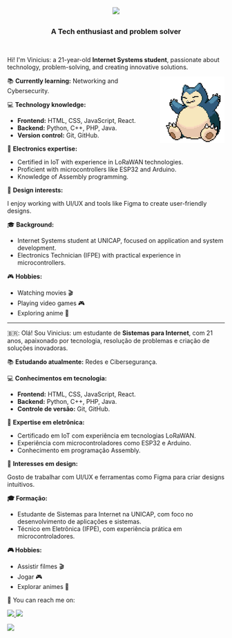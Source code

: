 <h1 align="center">
  <a href="https://git.io/typing-svg">
    <img src="https://readme-typing-svg.demolab.com?font=Poppins&weight=500&size=32&duration=4000&pause=1000&color=80C0E6&center=true&width=435&lines=Hi+There!+%F0%9F%91%8B;I'm+Vinicius+Miranda+!;"/>
  </a>
</h1>

<h3 align="center">A Tech enthusiast and problem solver</h3>

<br/>

<div align="left">
 
Hi! I'm Vinicius: a 21-year-old **Internet Systems student**, passionate about technology, problem-solving, and creating innovative solutions.  

<img src="https://github.com/viniciussmiranda/viniciussmiranda/raw/main/snorlax.gif" min-width="150px" max-width="150px" width="150px" align="right" alt="snorlax GIF">

📚 **Currently learning:** Networking and Cybersecurity.

💻 **Technology knowledge:**

- **Frontend:** HTML, CSS, JavaScript, React.
- **Backend:** Python, C++, PHP, Java.
- **Version control:** Git, GitHub.

🔧 **Electronics expertise:**

- Certified in IoT with experience in LoRaWAN technologies.
- Proficient with microcontrollers like ESP32 and Arduino.
- Knowledge of Assembly programming.

🎨 **Design interests:**

I enjoy working with UI/UX and tools like Figma to create user-friendly designs.

🎓 **Background:**
- Internet Systems student at UNICAP, focused on application and system development.
- Electronics Technician (IFPE) with practical experience in microcontrollers.

🎮 **Hobbies:**
- Watching movies 🎬
- Playing video games 🎮
- Exploring anime 🌟
 
 </div>

<hr>
 
🇧🇷: Olá! Sou Vinicius: um estudante de **Sistemas para Internet**, com 21 anos, apaixonado por tecnologia, resolução de problemas e criação de soluções inovadoras. 

📚 **Estudando atualmente:** Redes e Cibersegurança.

💻 **Conhecimentos em tecnologia:**

- **Frontend:** HTML, CSS, JavaScript, React.
- **Backend:** Python, C++, PHP, Java.
- **Controle de versão:** Git, GitHub.

🔧 **Expertise em eletrônica:**

- Certificado em IoT com experiência em tecnologias LoRaWAN.
- Experiência com microcontroladores como ESP32 e Arduino.
- Conhecimento em programação Assembly.

🎨 **Interesses em design:**

Gosto de trabalhar com UI/UX e ferramentas como Figma para criar designs intuitivos.

**🎓 Formação:**
- Estudante de Sistemas para Internet na UNICAP, com foco no desenvolvimento de aplicações e sistemas.
- Técnico em Eletrônica (IFPE), com experiência prática em microcontroladores.

**🎮 Hobbies:**
- Assistir filmes 🎬
- Jogar 🎮
- Explorar animes 🌟


💌 You can reach me on:

<p align="left">
<a href="mailto:viniciussmirandacontato@gmail.com" alt="Gmail">
  <img src="https://img.shields.io/badge/Gmail-80c0e6?style=flat-square&labelColor=80c0e6&logo=gmail&logoColor=white" target="_blank" />
</a>

<a href="https://www.linkedin.com/in/viniciussmiranda" alt="Linkedin">
  <img src="https://img.shields.io/badge/-Linkedin-80c0e6?style=flat-square&logo=Linkedin&logoColor=white" target="_blank"/>
</a>

![](http://github-profile-summary-cards.vercel.app/api/cards/profile-details?username=viniciussmiranda&theme=nord_dark)
</p>
